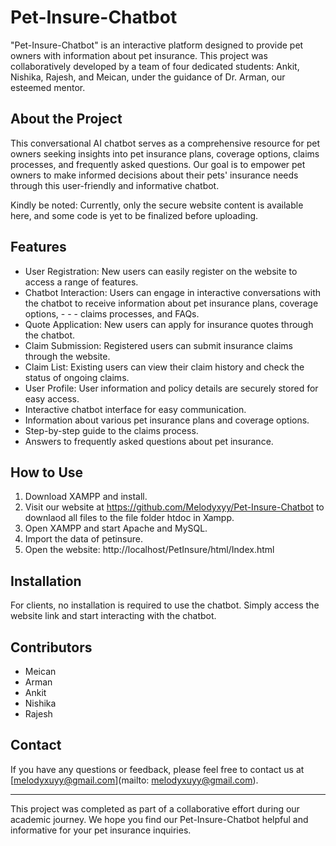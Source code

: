 # Pet-Insure-Chatbot

"Pet-Insure-Chatbot" is an interactive platform designed to provide pet owners with information about pet insurance. This project was collaboratively developed by a team of four dedicated students: Ankit, Nishika, Rajesh, and Meican, under the guidance of Dr. Arman, our esteemed mentor.

## About the Project

This conversational AI chatbot serves as a comprehensive resource for pet owners seeking insights into pet insurance plans, coverage options, claims processes, and frequently asked questions. Our goal is to empower pet owners to make informed decisions about their pets' insurance needs through this user-friendly and informative chatbot.

Kindly be noted: Currently, only the secure website content is available here, and some code is yet to be finalized before uploading.

## Features

- User Registration: New users can easily register on the website to access a range of features.
- Chatbot Interaction: Users can engage in interactive conversations with the chatbot to receive information about pet insurance plans, coverage options, - - - claims processes, and FAQs.
- Quote Application: New users can apply for insurance quotes through the chatbot.
- Claim Submission: Registered users can submit insurance claims through the website.
- Claim List: Existing users can view their claim history and check the status of ongoing claims.
- User Profile: User information and policy details are securely stored for easy access.
- Interactive chatbot interface for easy communication.
- Information about various pet insurance plans and coverage options.
- Step-by-step guide to the claims process.
- Answers to frequently asked questions about pet insurance.



## How to Use

1. Download XAMPP and install.
2. Visit our website at https://github.com/Melodyxyy/Pet-Insure-Chatbot to downlaod all files to the file folder htdoc in Xampp.
3. Open XAMPP and start Apache and MySQL.
4. Import the data of petinsure.
5. Open the website: http://localhost/PetInsure/html/Index.html

## Installation

For clients, no installation is required to use the chatbot. Simply access the website link and start interacting with the chatbot.


## Contributors

- Meican
- Arman
- Ankit
- Nishika
- Rajesh

## Contact

If you have any questions or feedback, please feel free to contact us at [melodyxuyy@gmail.com](mailto: melodyxuyy@gmail.com).

---

This project was completed as part of a collaborative effort during our academic journey. We hope you find our Pet-Insure-Chatbot helpful and informative for your pet insurance inquiries.
